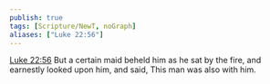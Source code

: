 ```yaml
---
publish: true
tags: [Scripture/NewT, noGraph]
aliases: ["Luke 22:56"]
---
```

[Luke 22:56](https://churchofjesuschrist.org/study/scriptures/nt/luke/22?lang=eng&id=p56#p56) But a certain maid beheld him as he sat by the fire, and earnestly looked upon him, and said, This man was also with him.
